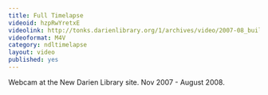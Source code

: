 ```yaml
---
title: Full Timelapse
videoid: hzpRwYretxE
videolink: http://tonks.darienlibrary.org/1/archives/video/2007-08_building_timelapse/200808_full_timelapse.m4v
videoformat: M4V
category: ndltimelapse
layout: video
published: yes
---
```


Webcam at the New Darien Library site. Nov 2007 - August 2008.